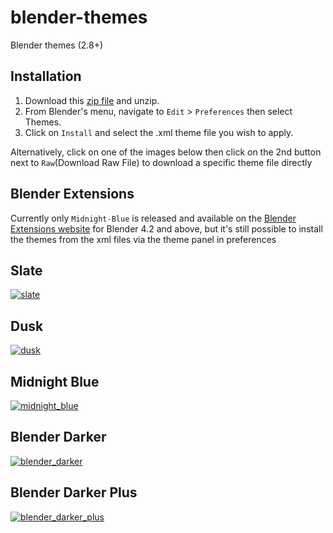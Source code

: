 # blender-themes

Blender themes (2.8+)

## Installation

1. Download this [zip file](https://github.com/williamchange/blender-themes/archive/master.zip) and unzip.
2. From Blender's menu, navigate to `Edit` > `Preferences` then select Themes.
3. Click on `Install` and select the .xml theme file you wish to apply.

Alternatively, click on one of the images below then click on the 2nd button next to `Raw`(Download Raw File) to download a specific theme file directly

## Blender Extensions

Currently only `Midnight-Blue` is released and available on the [Blender Extensions website](https://extensions.blender.org/themes/midnight-blue-theme/) for Blender 4.2 and above, but it's still possible to install the themes from the xml files via the theme panel in preferences

## Slate

[![slate](https://github.com/williamchange/blender-themes/assets/830253/9be80741-3166-444b-9538-0935f6daad55)](https://github.com/williamchange/blender-themes/blob/master/themes/Slate.xml)

## Dusk

[![dusk](https://github.com/williamchange/blender-themes/assets/830253/cbadc8b5-5ccd-4404-bd33-aa31fb4698db)](https://github.com/williamchange/blender-themes/blob/master/themes/Dusk.xml)

## Midnight Blue

[![midnight_blue](https://github.com/user-attachments/assets/348d1a45-e532-4f59-8273-bbbb47d0a23b)](https://github.com/williamchange/blender-themes/blob/master/themes/Midnight_Blue.xml)

## Blender Darker

[![blender_darker](https://github.com/williamchange/blender-themes/assets/830253/b95f6199-98c6-4c89-9f3f-31fdf2aeb222)](https://github.com/williamchange/blender-themes/blob/master/themes/Blender_Darker.xml)

## Blender Darker Plus

[![blender_darker_plus](https://github.com/williamchange/blender-themes/assets/830253/f5bacf1a-976e-4a4c-a456-74a4e978c4cd)](https://github.com/williamchange/blender-themes/blob/master/themes/Blender_Darker_Plus.xml)
